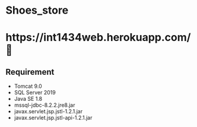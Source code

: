 # Shoes_store

<h1>https://int1434web.herokuapp.com/ 💚</h1>

<h2>Requirement</h2>
<ul>
<li>Tomcat 9.0</li>
<li>SQL Server 2019</li>
<li>Java SE 1.8</li>
<li>mssql-jdbc-8.2.2.jre8.jar</li>
<li>javax.servlet.jsp.jstl-1.2.1.jar</li>
<li>javax.servlet.jsp.jstl-api-1.2.1.jar</li>
</ul>
